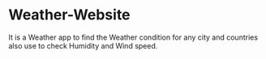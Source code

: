 # Weather-Website
It is a Weather app to find the Weather condition for any city and countries also use to check Humidity and Wind speed. 
